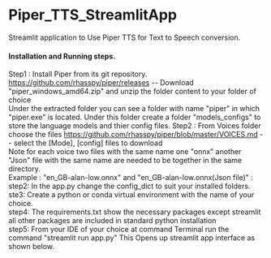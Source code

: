 # Piper_TTS_StreamlitApp
Streamlit application to Use Piper TTS for Text to Speech conversion. 
#### Installation and Running steps. 
Step1 : Install Piper from its git repository. https://github.com/rhasspy/piper/releases -- Download "piper_windows_amd64.zip" and unzip the folder content to your folder of choice <br>
Under the extracted folder you can see a folder with name "piper" in which "piper.exe" is located. Under this folder create a folder "models_configs" to store the language models and thier config files.
Step2 : From Voices folder choose the files https://github.com/rhasspy/piper/blob/master/VOICES.md -- select the [Mode], [config] files to download <br>
Note for each voice two files with the same name one "onnx" another "Json" file with the same name are needed to be together in the same directory. <br>
Example :  "en_GB-alan-low.onnx" and "en_GB-alan-low.onnx(Json file)" : 
step2: In the app.py change the config_dict to suit your installed folders. <br>
ste3: Create a python or conda virtual environment with the name of your choice. <br>
step4: The requirements.txt show the necessary packages except streamlit all other packages are included in standard python installation <br>
step5: From your IDE of your choice at command Terminal run the command "streamlit run app.py"
This Opens up streamlit app interface as shown below. 



